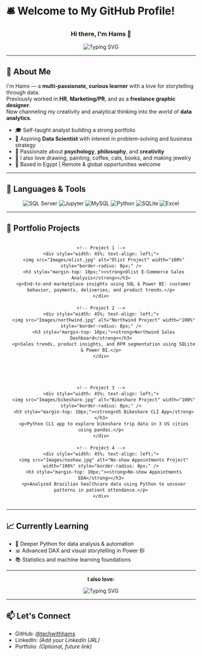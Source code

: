 # 🛎️ Welcome to My GitHub Profile!

<h3 align="center">Hi there, I'm Hams 👋</h3>

<p align="center">
  <img 
    src="https://readme-typing-svg.demolab.com?font=Fira+Code&weight=700&size=28&pause=1&color=00FFD0&center=true&vCenter=true&repeat=true&width=700&lines=Data+Analyst+%F0%9F%93%8A;SQL+Enthusiast+%F0%9F%A7%AE;Python+Learner+%F0%9F%90%8D;Dashboard+Designer+%F0%9F%93%88;Excel+Specialist+%F0%9F%93%8A" 
    alt="Typing SVG"
  />
</p>


---

## 🧭 About Me

I'm Hams — a **multi-passionate, curious learner** with a love for storytelling through data.  
Previously worked in **HR**, **Marketing/PR**, and as a **freelance graphic designer**.  
Now channeling my creativity and analytical thinking into the world of **data analytics**.

- 🎓 Self-taught analyst building a strong portfolio
- 🎯 Aspiring **Data Scientist** with interest in problem-solving and business strategy
- 🧠 Passionate about **psychology**, **philosophy**, and **creativity**
- 🎨 I also love drawing, painting, coffee, cats, books, and making jewelry  
- 📍 Based in Egypt | Remote & global opportunities welcome

---

## 🧰 Languages & Tools

<p align="center">
  <img src="https://www.svgrepo.com/show/303229/microsoft-sql-server-logo.svg" alt="SQL Server" width="120" height="120"/>
  <img src="https://www.svgrepo.com/show/353949/jupyter.svg" alt="Jupyter" width="120" height="120"/>
  <img src="https://www.svgrepo.com/show/355133/mysql.svg" alt="MySQL" width="120" height="120"/>
  <img src="https://www.svgrepo.com/show/452091/python.svg" alt="Python" width="120" height="120"/>
  <img src="https://www.svgrepo.com/show/354381/sqlite.svg" alt="SQLite" width="120" height="120"/>
  <img src="https://www.svgrepo.com/show/303193/microsoft-excel-2013-logo.svg" alt="Excel" width="120" height="120"/>
</p>



---

## 📂 Portfolio Projects

<!-- Projects Grid: 2 per row -->
<div align="center">

  <!-- Row 1 -->
  <div style="display: flex; justify-content: center; gap: 50px; margin-bottom: 40px;">
    
    <!-- Project 1 -->
    <div style="width: 45%; text-align: left;">
      <img src="Images/olist.jpg" alt="Olist Project" width="100%" style="border-radius: 8px;" />
      <h3 style="margin-top: 10px;"><strong>Olist E-Commerce Sales Analysis</strong></h3>
      <p>End-to-end marketplace insights using SQL & Power BI: customer behavior, payments, deliveries, and product trends.</p>
    </div>

    <!-- Project 2 -->
    <div style="width: 45%; text-align: left;">
      <img src="Images/northwind.jpg" alt="Northwind Project" width="100%" style="border-radius: 8px;" />
      <h3 style="margin-top: 10px;"><strong>Northwind Sales Dashboard</strong></h3>
      <p>Sales trends, product insights, and RFM segmentation using SQLite & Power BI.</p>
    </div>
  </div>

  <!-- Row 2 -->
  <div style="display: flex; justify-content: center; gap: 50px;">
    
    <!-- Project 3 -->
    <div style="width: 45%; text-align: left;">
      <img src="Images/bikeshare.jpg" alt="Bikeshare Project" width="100%" style="border-radius: 8px;" />
      <h3 style="margin-top: 10px;"><strong>US Bikeshare CLI App</strong></h3>
      <p>Python CLI app to explore bikeshare trip data in 3 US cities using pandas.</p>
    </div>

    <!-- Project 4 -->
    <div style="width: 45%; text-align: left;">
      <img src="Images/noshow.jpg" alt="No-show Appointments Project" width="100%" style="border-radius: 8px;" />
      <h3 style="margin-top: 10px;"><strong>No-show Appointments EDA</strong></h3>
      <p>Analyzed Brazilian healthcare data using Python to uncover patterns in patient attendance.</p>
    </div>

  </div>
</div>









  



---

## 📈 Currently Learning

- 🐍 Deeper Python for data analysis & automation  
- 📊 Advanced DAX and visual storytelling in Power BI  
- 📚 Statistics and machine learning foundations  

---

<p align="center"><strong>I also love:</strong></p>
<p align="center">
  <img 
    src="https://readme-typing-svg.demolab.com?font=Fira+Code&weight=700&size=24&pause=1&color=00FFD0&center=true&vCenter=true&repeat=true&width=400&lines=☕+Coffee;🐱+Cats;📚+Books;🎨+Art;💍+Jewelry" 
    alt="Typing SVG"
  />
</p>



---

## 📫 Let's Connect

- GitHub: [@techwithhams](https://github.com/techwithhams)  
- LinkedIn: *(Add your LinkedIn URL)*  
- Portfolio: *(Optional, future link)*  


